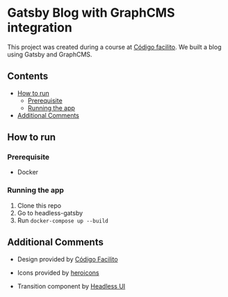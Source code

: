 # Gatsby Blog with GraphCMS integration <!-- omit in toc -->

This project was created during a course at [Código facilito](https://codigofacilito.com/cursos/gatsby-headless-cms). We built a blog using Gatsby and GraphCMS.

## Contents <!-- omit in toc -->
- [How to run](#how-to-run)
  - [Prerequisite](#prerequisite)
  - [Running the app](#running-the-app)
- [Additional Comments](#additional-comments)

## How to run

### Prerequisite

* Docker

### Running the app

1. Clone this repo
2. Go to headless-gatsby
3. Run `docker-compose up --build`

## Additional Comments

- Design provided by [Código Facilito](https://www.figma.com/file/u2RjeceSFM4obz6ovTvPBX/Gatsby-con-Headless-CMS---C%C3%B3digo-F%C3%A1cilito?node-id=1%3A2)

- Icons provided by [heroicons](https://heroicons.com/)

- Transition component by [Headless UI](https://headlessui.dev/react/transition)